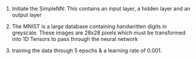 1. Initiate the SimpleNN: This contains an input layer, a hidden layer and an output layer
  
2. The MNIST is a large database containing handwritten digits in greyscale. These images are 28x28 pixels which must be transformed into
1D Tensors to pass through the neural network

3. training the data through 5 epochs & a learning rate of 0.001.
